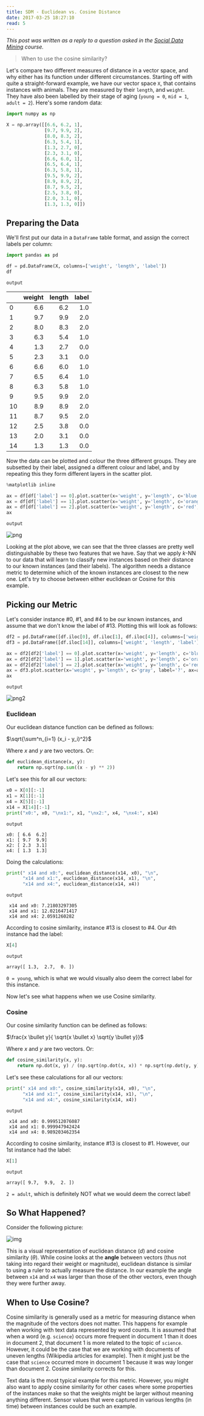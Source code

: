 ```yaml
---
title: SDM - Euclidean vs. Cosine Distance
date: 2017-03-25 18:27:10
read: 5
---
```


*This post was written as a reply to a question asked in the
[Social Data Mining](https://github.com/tcsai/social-data-mining) course.*

> When to use the cosine similarity?

Let's compare two different measures of distance in a vector space, and why either has its function under different circumstances. Starting off with quite a straight-forward example, we have our vector space `X`, that contains instances with animals. They are measured by their `length`, and `weight`. They have also been labelled by their stage of aging (`young = 0`, `mid = 1`, `adult = 2`). Here's some random data:


```python
import numpy as np

X = np.array([[6.6, 6.2, 1],
              [9.7, 9.9, 2],
              [8.0, 8.3, 2],
              [6.3, 5.4, 1],
              [1.3, 2.7, 0],
              [2.3, 3.1, 0],
              [6.6, 6.0, 1],
              [6.5, 6.4, 1],
              [6.3, 5.8, 1],
              [9.5, 9.9, 2],
              [8.9, 8.9, 2],
              [8.7, 9.5, 2],
              [2.5, 3.8, 0],
              [2.0, 3.1, 0],
              [1.3, 1.3, 0]])
```

## Preparing the Data

We'll first put our data in a `DataFrame` table format, and assign the correct labels per column:


```python
import pandas as pd

df = pd.DataFrame(X, columns=['weight', 'length', 'label'])
df
```

`output`



|     | weight | length |  label |
| --- | ------:| ------:| -------:|
| 0   | 6.6 | 6.2 | 1.0 |
| 1   | 9.7 | 9.9 | 2.0 |
| 2   | 8.0 | 8.3 | 2.0 |
| 3   | 6.3 | 5.4 | 1.0 |
| 4   | 1.3 | 2.7 | 0.0 |
| 5   | 2.3 | 3.1 | 0.0 |
| 6   | 6.6 | 6.0 | 1.0 |
| 7   | 6.5 | 6.4 | 1.0 |
| 8   | 6.3 | 5.8 | 1.0 |
| 9   | 9.5 | 9.9 | 2.0 |
| 10  | 8.9 | 8.9 | 2.0 |
| 11  | 8.7 | 9.5 | 2.0 |
| 12  | 2.5 | 3.8 | 0.0 |
| 13  | 2.0 | 3.1 | 0.0 |
| 14  | 1.3 | 1.3 | 0.0 |

Now the data can be plotted and colour the three different groups. They are subsetted by their label, assigned a different colour and label, and by repeating this they form different layers in the scatter plot.


```python
%matplotlib inline

ax = df[df['label'] == 0].plot.scatter(x='weight', y='length', c='blue', label='young')
ax = df[df['label'] == 1].plot.scatter(x='weight', y='length', c='orange', label='mid', ax=ax)
ax = df[df['label'] == 2].plot.scatter(x='weight', y='length', c='red', label='adult', ax=ax)
ax
```

`output`

![png](https://raw.githubusercontent.com/cmry/cmry.github.io/master/sources/output_6_1.png)


Looking at the plot above, we can see that the three classes are pretty well distinguishable by these two features that we have. Say that we apply $k$-NN to our data that will learn to classify new instances based on their distance to our known instances (and their labels). The algorithm needs a distance metric to determine which of the known instances are closest to the new one. Let's try to choose between either euclidean or Cosine for this example.


## Picking our Metric

Let's consider instance #0, #1, and #4 to be our known instances, and assume that we don't know the label of #13. Plotting this will look as follows:


```python
df2 = pd.DataFrame([df.iloc[0], df.iloc[1], df.iloc[4]], columns=['weight', 'length', 'label'])
df3 = pd.DataFrame([df.iloc[14]], columns=['weight', 'length', 'label'])

ax = df2[df2['label'] == 0].plot.scatter(x='weight', y='length', c='blue', label='young')
ax = df2[df2['label'] == 1].plot.scatter(x='weight', y='length', c='orange', label='mid', ax=ax)
ax = df2[df2['label'] == 2].plot.scatter(x='weight', y='length', c='red', label='adult', ax=ax)
ax = df3.plot.scatter(x='weight', y='length', c='gray', label='?', ax=ax)
ax
```

`output`

![png2](https://raw.githubusercontent.com/cmry/cmry.github.io/master/sources/output_6_1.png)


### Euclidean

Our euclidean distance function can be defined as follows:

$\sqrt{\sum^n_{i=1} (x_i - y_i)^2}$

Where $x$ and $y$ are two vectors. Or:


```python
def euclidean_distance(x, y):   
    return np.sqrt(np.sum((x - y) ** 2))
```

Let's see this for all our vectors:


```python
x0 = X[0][:-1]
x1 = X[1][:-1]
x4 = X[5][:-1]
x14 = X[14][:-1]
print("x0:", x0, "\nx1:", x1, "\nx2:", x4, "\nx4:", x14)
```

`output`

    x0: [ 6.6  6.2]
    x1: [ 9.7  9.9]
    x2: [ 2.3  3.1]
    x4: [ 1.3  1.3]


Doing the calculations:

```python
print(" x14 and x0:", euclidean_distance(x14, x0), "\n",
      "x14 and x1:", euclidean_distance(x14, x1), "\n",
      "x14 and x4:", euclidean_distance(x14, x4))
```

`output`

     x14 and x0: 7.21803297305
     x14 and x1: 12.0216471417
     x14 and x4: 2.0591260282


According to cosine similarity, instance #13 is closest to #4. Our 4th instance had the label:


```python
X[4]
```

`output`



    array([ 1.3,  2.7,  0. ])



`0 = young`, which is what we would visually also deem the correct label for this instance.

Now let's see what happens when we use Cosine similarity.

### Cosine

Our cosine similarity function can be defined as follows:

$\frac{x \bullet y}{ \sqrt{x \bullet x} \sqrt{y \bullet y}}$

Where $x$ and $y$ are two vectors. Or:


```python
def cosine_similarity(x, y):
    return np.dot(x, y) / (np.sqrt(np.dot(x, x)) * np.sqrt(np.dot(y, y)))
```

Let's see these calculations for all our vectors:


```python
print(" x14 and x0:", cosine_similarity(x14, x0), "\n",
      "x14 and x1:", cosine_similarity(x14, x1), "\n",
      "x14 and x4:", cosine_similarity(x14, x4))
```

`output`

     x14 and x0: 0.999512076087
     x14 and x1: 0.999947942424
     x14 and x4: 0.989203462354


According to cosine similarity, instance #13 is closest to #1. However, our 1st instance had the label:


```python
X[1]
```

`output`


    array([ 9.7,  9.9,  2. ])



`2 = adult`, which is definitely NOT what we would deem the correct label!

## So What Happened?

Consider the following picture:

![img](http://semanticvoid.com/images/cosine_similarity.png)

This is a visual representation of euclidean distance ($d$) and cosine similarity ($\theta$). While cosine looks at the **angle** between vectors (thus not taking into regard their weight or magnitude), euclidean distance is similar to using a ruler to actually measure the distance. In our example the angle between `x14` and `x4` was larger than those of the other vectors, even though they were further away.

## When to Use Cosine?

Cosine similarity is generally used as a metric for measuring distance when the magnitude of the vectors does not matter. This happens for example when working with text data represented by word counts. It is assumed that when a word (e.g. `science`) occurs more frequent in document 1 than it does in document 2, that document 1 is more related to the topic of `science`. However, it could be the case that we are working with documents of uneven lengths (Wikipedia articles for example). Then it might just be the case that `science` occurred more in document 1 because it was way longer than document 2. Cosine similarity corrects for this.

Text data is the most typical example for this metric. However, you might also want to apply cosine similarity for other cases where some properties of the instances make so that the weights might be larger without meaning anything different. Sensor values that were captured in various lengths (in time) between instances could be such an example.
